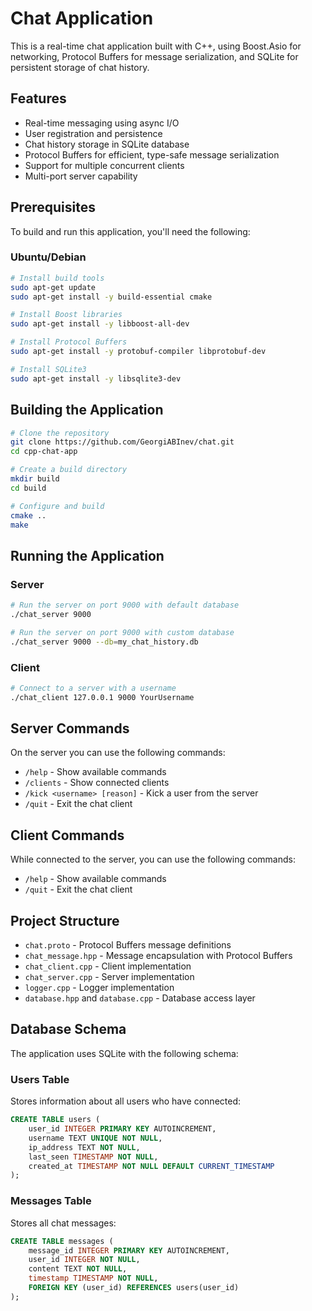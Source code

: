 # Chat Application

This is a real-time chat application built with C++, using Boost.Asio for networking, Protocol Buffers for message serialization, and SQLite for persistent storage of chat history.

## Features

- Real-time messaging using async I/O
- User registration and persistence
- Chat history storage in SQLite database
- Protocol Buffers for efficient, type-safe message serialization
- Support for multiple concurrent clients
- Multi-port server capability

## Prerequisites

To build and run this application, you'll need the following:

### Ubuntu/Debian

```bash
# Install build tools
sudo apt-get update
sudo apt-get install -y build-essential cmake

# Install Boost libraries
sudo apt-get install -y libboost-all-dev

# Install Protocol Buffers
sudo apt-get install -y protobuf-compiler libprotobuf-dev

# Install SQLite3
sudo apt-get install -y libsqlite3-dev
```

## Building the Application

```bash
# Clone the repository
git clone https://github.com/GeorgiABInev/chat.git
cd cpp-chat-app

# Create a build directory
mkdir build
cd build

# Configure and build
cmake ..
make
```

## Running the Application

### Server

```bash
# Run the server on port 9000 with default database
./chat_server 9000

# Run the server on port 9000 with custom database
./chat_server 9000 --db=my_chat_history.db
```

### Client

```bash
# Connect to a server with a username
./chat_client 127.0.0.1 9000 YourUsername
```

## Server Commands

On the server you can use the following commands:

- `/help` - Show available commands
- `/clients` - Show connected clients
- `/kick <username> [reason]` - Kick a user from the server
- `/quit` - Exit the chat client

## Client Commands

While connected to the server, you can use the following commands:

- `/help` - Show available commands
- `/quit` - Exit the chat client

## Project Structure

- `chat.proto` - Protocol Buffers message definitions
- `chat_message.hpp` - Message encapsulation with Protocol Buffers
- `chat_client.cpp` - Client implementation
- `chat_server.cpp` - Server implementation
- `logger.cpp` - Logger implementation
- `database.hpp` and `database.cpp` - Database access layer

## Database Schema

The application uses SQLite with the following schema:

### Users Table
Stores information about all users who have connected:
```sql
CREATE TABLE users (
    user_id INTEGER PRIMARY KEY AUTOINCREMENT,
    username TEXT UNIQUE NOT NULL,
    ip_address TEXT NOT NULL,
    last_seen TIMESTAMP NOT NULL,
    created_at TIMESTAMP NOT NULL DEFAULT CURRENT_TIMESTAMP
);
```

### Messages Table
Stores all chat messages:
```sql
CREATE TABLE messages (
    message_id INTEGER PRIMARY KEY AUTOINCREMENT,
    user_id INTEGER NOT NULL,
    content TEXT NOT NULL,
    timestamp TIMESTAMP NOT NULL,
    FOREIGN KEY (user_id) REFERENCES users(user_id)
);
```
